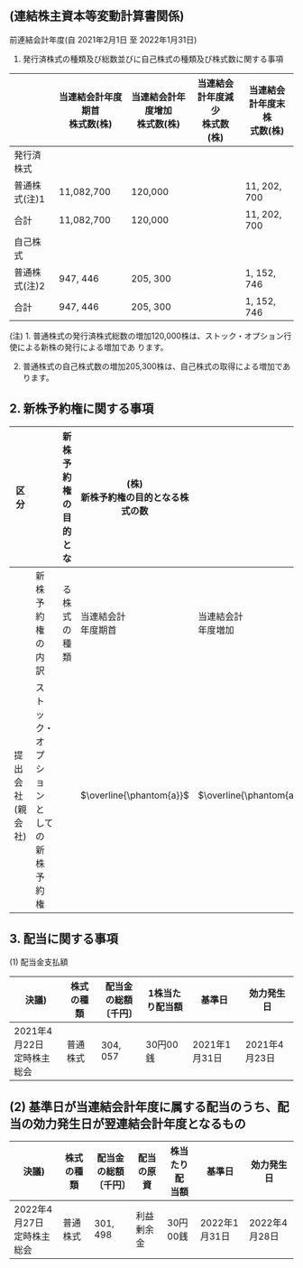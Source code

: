 ## (連結株主資本等変動計算書関係)

前連結会計年度(自 2021年2月1日 至 2022年1月31日)

1. 発行済株式の種類及び総数並びに自己株式の種類及び株式数に関する事項

|          | 当連結会計年度期首<br>株式数(株) | 当連結会計年度增加<br>株式数(株) | 当連結会計年度減少<br>株式数(株) | 当連結会計年度末株<br>式数(株) |
|----------|---------------------|---------------------|---------------------|--------------------|
| 発行済株式    |                     |                     |                     |                    |
| 普通株式(注)1 | 11,082,700          | 120,000             |                     | 11, 202, 700       |
| 合計       | 11,082,700          | 120,000             |                     | 11, 202, 700       |
| 自己株式     |                     |                     |                     |                    |
| 普通株式(注)2 | 947, 446            | 205, 300            |                     | 1, 152, 746        |
| 合計       | 947, 446            | 205, 300            |                     | 1, 152, 746        |

(注) 1. 普通株式の発行済株式総数の増加120,000株は、ストック・オプション行使による新株の発行による増加であ ります。

2. 普通株式の自己株式数の増加205,300株は、自己株式の取得による増加であります。

## 2. 新株予約権に関する事項

| 区分            |                         | 新株予約権<br>の目的とな | (株)<br>新株予約権の目的となる株式の数   |                          |                          |              | 当連結会計         |
|---------------|-------------------------|----------------|--------------------------|--------------------------|--------------------------|--------------|---------------|
|               | 新株予約権の内訳                | る株式の種<br>類     | 当連結会計<br>年度期首            | 当連結会計<br>年度増加            | 当連結会計<br>年度減少            | 当連結会計<br>年度末 | 年度末残高<br>〔千円) |
| 提出会社<br>(親会社) | ストック・オプション<br>としての新株予約権 |                | $\overline{\phantom{a}}$ | $\overline{\phantom{a}}$ | $\overline{\phantom{a}}$ |              | 2,500         |

## 3. 配当に関する事項

(1) 配当金支払額

| 決議)                  | 株式の種類 | 配当金の総額<br>〔千円〕 | 1株当たり配当額 | 基準日        | 効力発生日      |
|----------------------|-------|----------------|----------|------------|------------|
| 2021年4月22日<br>定時株主総会 | 普通株式  | 304, 057       | 30円00銭   | 2021年1月31日 | 2021年4月23日 |

## (2) 基準日が当連結会計年度に属する配当のうち、配当の効力発生日が翌連結会計年度となるもの

| 決議)                  | 株式の種類 | 配当金の総額<br>〔千円〕 | 配当の原資 | 株当たり配<br>当額 | 基準日        | 効力発生日      |
|----------------------|-------|----------------|-------|-------------|------------|------------|
| 2022年4月27日<br>定時株主総会 | 普通株式  | 301, 498       | 利益剰余金 | 30円00銭      | 2022年1月31日 | 2022年4月28日 |